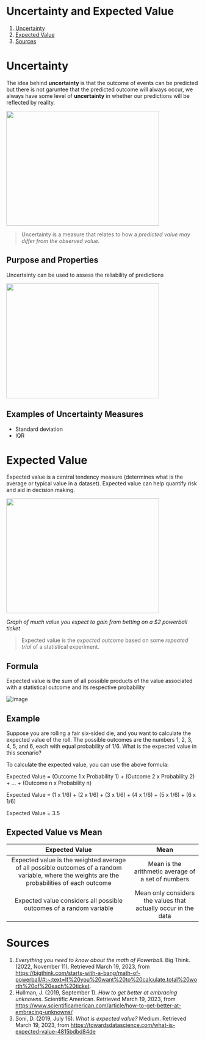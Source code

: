 # Uncertainty and Expected Value
1. [Uncertainty](#Uncertainty)
2. [Expected Value](#Expected)
3. [Sources](#Sources)


# Uncertainty <a id="Uncertainty"></a>
The idea behind **uncertainty** is that the outcome of events can be predicted but there is not garuntee that the predicted outcome will always occur, we always have some level of **uncertainty** in whether our predictions will be reflected by reality. 

<img src="https://user-images.githubusercontent.com/53871641/226346250-321985ce-2ba8-4c71-bc8b-01d08655d365.png" width ="400" height = "300">

> Uncertainty is a measure that relates to how a *predicted value may differ from the observed value*.

## Purpose and Properties
Uncertainty can be used to assess the reliability of predictions

<img src="https://user-images.githubusercontent.com/53871641/226337532-c9ea556c-88a6-47b5-87a4-f1682fa7cab8.png" width ="400" height = "300">

## Examples of Uncertainty Measures
- Standard deviation
- IQR

# Expected Value <a id="Expected"></a>
Expected value is a central tendency measure (determines what is the average or typical value in a dataset). Expected value can help quantify risk and aid in decision making. 

<img src="https://user-images.githubusercontent.com/53871641/226346488-f4b99a0e-7ecb-4887-91b0-e2d4a48dd041.png" width ="400" height = "300">

*Graph of much value you expect to gain from betting on a $2 powerball ticket*

> Expected value is the *expected outcome* based on some *repeated trial* of a statistical experiment. 

## Formula
Expected value is the sum of all possible products of the value associated with a statistical outcome and its respective probability

![image](https://user-images.githubusercontent.com/53871641/226344389-56cd32fe-4a60-4461-8a13-e53a30705a9a.png)

## Example
Suppose you are rolling a fair six-sided die, and you want to calculate the expected value of the roll. The possible outcomes are the numbers 1, 2, 3, 4, 5, and 6, each with equal probability of 1/6. What is the expected value in this scenario?

To calculate the expected value, you can use the above formula:

Expected Value = (Outcome 1 x Probability 1) + (Outcome 2 x Probability 2) + ... + (Outcome n x Probability n)

Expected Value = (1 x 1/6) + (2 x 1/6) + (3 x 1/6) + (4 x 1/6) + (5 x 1/6) + (6 x 1/6)

Expected Value = 3.5

## Expected Value vs Mean
| Expected Value  | Mean |
| :---: | :---: |
| Expected value is the weighted average of all possible outcomes of a random variable, where the weights are the probabilities of each outcome | Mean is the arithmetic average of a set of numbers |
|Expected value considers all possible outcomes of a random variable | Mean only considers the values that actually occur in the data |

# Sources <a id="Sources"></a>
1. _Everything you need to know about the math of Powerball_. Big Think. (2022, November 11). Retrieved March 19, 2023, from https://bigthink.com/starts-with-a-bang/math-of-powerball/#:~:text=If%20you%20want%20to%20calculate,total%20worth%20of%20each%20ticket.
2. Hullman, J. (2019, September 1). _How to get better at embracing unknowns_. Scientific American. Retrieved March 19, 2023, from https://www.scientificamerican.com/article/how-to-get-better-at-embracing-unknowns/
3. Soni, D. (2019, July 16). _What is expected value?_ Medium. Retrieved March 19, 2023, from https://towardsdatascience.com/what-is-expected-value-4815bdbd84de


